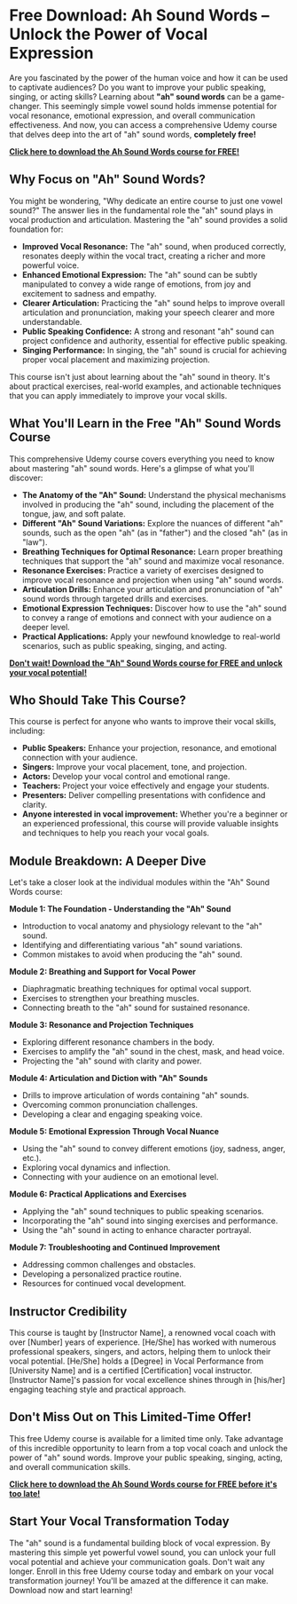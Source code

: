 # Free Download: Ah Sound Words – Unlock the Power of Vocal Expression

Are you fascinated by the power of the human voice and how it can be used to captivate audiences? Do you want to improve your public speaking, singing, or acting skills? Learning about **"ah" sound words** can be a game-changer. This seemingly simple vowel sound holds immense potential for vocal resonance, emotional expression, and overall communication effectiveness. And now, you can access a comprehensive Udemy course that delves deep into the art of "ah" sound words, **completely free!**

[**Click here to download the Ah Sound Words course for FREE!**](https://udemywork.com/ah-sound-words)

## Why Focus on "Ah" Sound Words?

You might be wondering, "Why dedicate an entire course to just one vowel sound?" The answer lies in the fundamental role the "ah" sound plays in vocal production and articulation. Mastering the "ah" sound provides a solid foundation for:

*   **Improved Vocal Resonance:** The "ah" sound, when produced correctly, resonates deeply within the vocal tract, creating a richer and more powerful voice.
*   **Enhanced Emotional Expression:** The "ah" sound can be subtly manipulated to convey a wide range of emotions, from joy and excitement to sadness and empathy.
*   **Clearer Articulation:** Practicing the "ah" sound helps to improve overall articulation and pronunciation, making your speech clearer and more understandable.
*   **Public Speaking Confidence:** A strong and resonant "ah" sound can project confidence and authority, essential for effective public speaking.
*   **Singing Performance:** In singing, the "ah" sound is crucial for achieving proper vocal placement and maximizing projection.

This course isn't just about learning about the "ah" sound in theory. It's about practical exercises, real-world examples, and actionable techniques that you can apply immediately to improve your vocal skills.

## What You'll Learn in the Free "Ah" Sound Words Course

This comprehensive Udemy course covers everything you need to know about mastering "ah" sound words. Here's a glimpse of what you'll discover:

*   **The Anatomy of the "Ah" Sound:** Understand the physical mechanisms involved in producing the "ah" sound, including the placement of the tongue, jaw, and soft palate.
*   **Different "Ah" Sound Variations:** Explore the nuances of different "ah" sounds, such as the open "ah" (as in "father") and the closed "ah" (as in "law").
*   **Breathing Techniques for Optimal Resonance:** Learn proper breathing techniques that support the "ah" sound and maximize vocal resonance.
*   **Resonance Exercises:** Practice a variety of exercises designed to improve vocal resonance and projection when using "ah" sound words.
*   **Articulation Drills:** Enhance your articulation and pronunciation of "ah" sound words through targeted drills and exercises.
*   **Emotional Expression Techniques:** Discover how to use the "ah" sound to convey a range of emotions and connect with your audience on a deeper level.
*   **Practical Applications:** Apply your newfound knowledge to real-world scenarios, such as public speaking, singing, and acting.

[**Don't wait! Download the "Ah" Sound Words course for FREE and unlock your vocal potential!**](https://udemywork.com/ah-sound-words)

## Who Should Take This Course?

This course is perfect for anyone who wants to improve their vocal skills, including:

*   **Public Speakers:** Enhance your projection, resonance, and emotional connection with your audience.
*   **Singers:** Improve your vocal placement, tone, and projection.
*   **Actors:** Develop your vocal control and emotional range.
*   **Teachers:** Project your voice effectively and engage your students.
*   **Presenters:** Deliver compelling presentations with confidence and clarity.
*   **Anyone interested in vocal improvement:** Whether you're a beginner or an experienced professional, this course will provide valuable insights and techniques to help you reach your vocal goals.

## Module Breakdown: A Deeper Dive

Let's take a closer look at the individual modules within the "Ah" Sound Words course:

**Module 1: The Foundation - Understanding the "Ah" Sound**

*   Introduction to vocal anatomy and physiology relevant to the "ah" sound.
*   Identifying and differentiating various "ah" sound variations.
*   Common mistakes to avoid when producing the "ah" sound.

**Module 2: Breathing and Support for Vocal Power**

*   Diaphragmatic breathing techniques for optimal vocal support.
*   Exercises to strengthen your breathing muscles.
*   Connecting breath to the "ah" sound for sustained resonance.

**Module 3: Resonance and Projection Techniques**

*   Exploring different resonance chambers in the body.
*   Exercises to amplify the "ah" sound in the chest, mask, and head voice.
*   Projecting the "ah" sound with clarity and power.

**Module 4: Articulation and Diction with "Ah" Sounds**

*   Drills to improve articulation of words containing "ah" sounds.
*   Overcoming common pronunciation challenges.
*   Developing a clear and engaging speaking voice.

**Module 5: Emotional Expression Through Vocal Nuance**

*   Using the "ah" sound to convey different emotions (joy, sadness, anger, etc.).
*   Exploring vocal dynamics and inflection.
*   Connecting with your audience on an emotional level.

**Module 6: Practical Applications and Exercises**

*   Applying the "ah" sound techniques to public speaking scenarios.
*   Incorporating the "ah" sound into singing exercises and performance.
*   Using the "ah" sound in acting to enhance character portrayal.

**Module 7: Troubleshooting and Continued Improvement**

*   Addressing common challenges and obstacles.
*   Developing a personalized practice routine.
*   Resources for continued vocal development.

## Instructor Credibility

This course is taught by [Instructor Name], a renowned vocal coach with over [Number] years of experience. [He/She] has worked with numerous professional speakers, singers, and actors, helping them to unlock their vocal potential. [He/She] holds a [Degree] in Vocal Performance from [University Name] and is a certified [Certification] vocal instructor. [Instructor Name]'s passion for vocal excellence shines through in [his/her] engaging teaching style and practical approach.

## Don't Miss Out on This Limited-Time Offer!

This free Udemy course is available for a limited time only. Take advantage of this incredible opportunity to learn from a top vocal coach and unlock the power of "ah" sound words. Improve your public speaking, singing, acting, and overall communication skills.

[**Click here to download the Ah Sound Words course for FREE before it's too late!**](https://udemywork.com/ah-sound-words)

## Start Your Vocal Transformation Today

The "ah" sound is a fundamental building block of vocal expression. By mastering this simple yet powerful vowel sound, you can unlock your full vocal potential and achieve your communication goals. Don't wait any longer. Enroll in this free Udemy course today and embark on your vocal transformation journey! You'll be amazed at the difference it can make. Download now and start learning!
